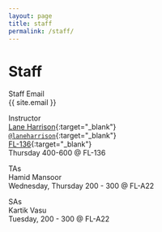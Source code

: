 ```yaml
---
layout: page
title: staff
permalink: /staff/
---
```


# Staff
Staff Email  
{{ site.email }}

Instructor  
[Lane Harrison](http://web.cs.wpi.edu/~ltharrison/){:target="_blank"}  
[`@laneharrison`](http://twitter.com/laneharrison/){:target="_blank"}  
[FL-136](http://myatlascms.com/map/?id=609&mrkIid=105239){:target="_blank"}  
Thursday 400-600 @ FL-136

TAs   
Hamid Mansoor   
Wednesday, Thursday 200 - 300 @ FL-A22     


SAs  
Kartik Vasu  
Tuesday, 200 - 300 @ FL-A22  
